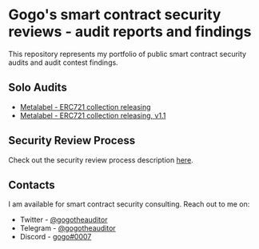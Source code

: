 # Gogo's smart contract security reviews - audit reports and findings

This repository represents my portfolio of public smart contract security audits and audit contest findings.

## Solo Audits

- [Metalabel - ERC721 collection releasing](https://github.com/gogotheauditor/audits/blob/main/solo/Metalabel-Security-Review.md)
- [Metalabel - ERC721 collection releasing, v1.1](https://github.com/gogotheauditor/audits/blob/main/solo/Metalabel-V1_1-Security-Review.md)

## Security Review Process

Check out the security review process description [here](https://github.com/gogotheauditor/audits/blob/main/Security-Review-Process.md).

## Contacts

I am available for smart contract security consulting. Reach out to me on:

- Twitter - [@gogotheauditor](https://twitter.com/gogotheauditor)
- Telegram - [@gogotheauditor](https://t.me/gogotheauditor)
- Discord - [gogo#0007](https://discordapp.com/users/451149166782185483)
